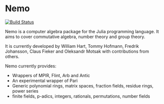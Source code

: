 # Nemo

[![Build Status](https://travis-ci.org/wbhart/Nemo.jl.svg?branch=master)](https://travis-ci.org/wbhart/Nemo.jl)

Nemo is a computer algebra package for the Julia programming language. It aims
to cover commutative algebra, number theory and group theory.

It is currently developed by William Hart, Tommy Hofmann, Fredrik Johansson,
Claus Fieker and Oleksandr Motsak with contributions from others.

Nemo currently provides:

* Wrappers of MPIR, Flint, Arb and Antic
* An experimental wrapper of Pari
* Generic polynomial rings, matrix spaces, fraction fields, residue rings, power series
* finite fields, p-adics, integers, rationals, permutations, number fields

